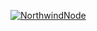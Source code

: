 [![NorthwindNode](https://lh4.googleusercontent.com/-Q3ifaRDlk9U/VOej2gOA97I/AAAAAAAABK4/zTDZcZ9Ll4I/w600-h720-no/nw-home.png)](http://www.bradoncode.com/tutorials/learn-mean-stack-tutorial/)